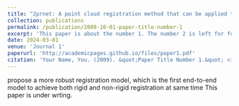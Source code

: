 ```yaml
---
title: "2prnet: A point cloud registration method that can be applied to large rigid transformations"
collection: publications
permalink: /publication/2009-10-01-paper-title-number-1
excerpt: 'This paper is about the number 1. The number 2 is left for future work.'
date: 2024-03-01
venue: 'Journal 1'
paperurl: 'http://academicpages.github.io/files/paper1.pdf'
citation: 'Your Name, You. (2009). &quot;Paper Title Number 1.&quot; <i>Journal 1</i>. 1(1).'
---
```

propose a more robust registration model, which is the first end-to-end model to achieve both rigid and non-rigid registration at same time
This paper is under wrting.
